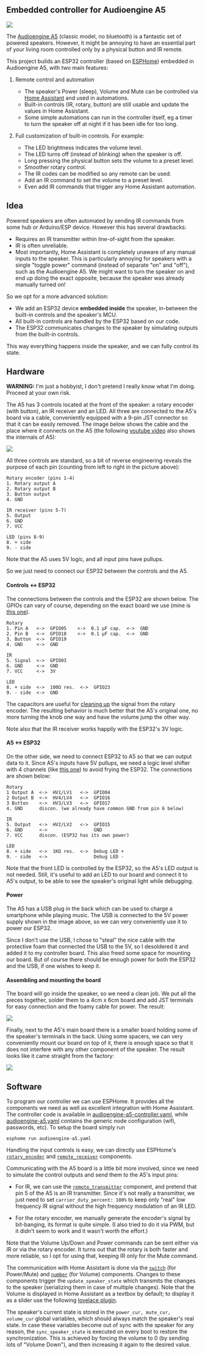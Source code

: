 ## Embedded controller for Audioengine A5

![](images/home-assistant-ui.png)

The [Audioengine
A5](https://audioengineusa.com/shop/poweredspeakers/a5-plus-classic-speakers/)
(classic model, no bluetooth) is a fantastic set of powered speakers. However,
it might be annoying to have an essential part of your living room controlled
only by a physical button and IR remote.

This project builds an ESP32 controller (based on [ESPHome](https://esphome.io/))
embedded in Audioengine A5, with two main features:

1. Remote control and automation
    - The speaker's Power (sleep), Volume and Mute can be controlled via [Home Assistant](https://home-assistant.io/) and used in automations.
    - Built-in controls (IR, rotary, button) are still usable and update the values
        in Home Assistant.
    - Some simple automations can run in the controller itself, eg a timer to
      turn the speaker off at night if it has been idle for too long.

2. Full customization of built-in controls. For example:
    - The LED brightness indicates the volume level.
    - The LED turns off (instead of blinking) when the speaker is off.
    - Long pressing the physical button sets the volume to a preset level.
    - Smoother rotary control.
    - The IR codes can be modified so any remote can be used.
    - Add an IR command to set the volume to a preset level.
    - Even add IR commands that trigger any Home Assistant
    automation.


## Idea

Powered speakers are often automated by sending IR commands from some hub
or Arduino/ESP device. However this has several drawbacks:

- Requires an IR transmitter within line-of-sight from the speaker.
- IR is often unreliable.
- Most importantly, Home Assistant is completely unaware of any manual inputs to
the speaker. This is particularly annoying for speakers with a single "toggle
power"  command (instead of separate "on" and "off"), such as the Audioengine
A5.  We might want to turn the speaker on and end up doing the exact opposite,
because the speaker was already manually turned on!

So we opt for a more advanced solution:
- We add an ESP32 device __embedded inside__ the speaker, in-between the
built-in controls and the speaker's MCU.
- All built-in controls are handled by the ESP32 based on our code.
- The ESP32 communicates changes to the speaker by simulating
    outputs from the built-in controls.

This way everything happens inside the speaker, and we can fully control
its state.

## Hardware

__WARNING:__ I'm just a hobbyist, I don't pretend I really know what I'm doing. Proceed at your own risk.

The A5 has 3 controls located at the front of the speaker: a rotary encoder (with button), an IR receiver and an LED. All three are connected to the
A5's board via a cable, conveniently equipped with a 9-pin JST connector
so that it can be easily removed.
The image below shows the cable and the place where it connects on the A5
(the following [youtube video](https://www.youtube.com/watch?v=RtI95P0j_7A)
also shows the internals of A5):

![](images/speaker-board.svg)

All three controls are standard, so a bit of reverse engineering reveals
the purpose of each pin (counting from left to right in the picture above):

```
Rotary encoder (pins 1-4)
1. Rotary output A
2. Rotary output B
3. Button output
4. GND

IR receiver (pins 5-7)
5. Output
6. GND
7. VCC

LED (pins 8-9)
8. + side
9. - side
```
Note that the A5 uses 5V logic, and all input pins have pullups.

So we just need to connect our ESP32 between the controls and the A5.


#### Controls  <->  ESP32

The connections between the controls and the ESP32 are shown below.
The GPIOs can vary of course, depending on the exact board we use
(mine is [this one](https://www.mischianti.org/wp-content/uploads/2020/11/ESP32-DOIT-DEV-KIT-v1-pinout-mischianti.png)).
```
Rotary
1. Pin A   <->  GPIO05    <->  0.1 μF cap.  <->  GND
2. Pin B   <->  GPIO18    <->  0.1 μF cap.  <->  GND
3. Button  <->  GPIO19
4. GND     <->  GND

IR
5. Signal  <->  GPIO03
6. GND     <->  GND
7. VCC     <->  3V

LED
8. + side  <->  100Ω res.  <->  GPIO23
9. - side  <->  GND
```

The capacitors are useful for [cleaning up](https://www.candrian.gr/index.php/3-pin-rotary-encoder-how-to/) the signal from the rotary
encoder. The resulting behavior is much better that the A5's original
one, no more turning the knob one way and have the volume jump the other way.

Note also that the IR receiver works happily with the ESP32's 3V logic.


#### A5 <-> ESP32

On the other side, we need to connect ESP32 to A5 so that we can output
data to it. Since A5's inputs have 5V pullups, we need a 
logic level shifter with 4 channels (like [this one](https://github.com/sparkfun/Logic_Level_Bidirectional)) to avoid frying the ESP32.
The connections are shown below:

```
Rotary
1 Output A  <->  HV1/LV1   <->  GPIO04
2 Output B  <->  HV4/LV4   <->  GPIO16
3 Button    <->  HV3/LV3   <->  GPIO17
4. GND      discon. (we already have common GND from pin 6 below)

IR
5. Output   <->  HV2/LV2   <->  GPIO15
6. GND      <->                 GND
7. VCC      discon. (ESP32 has its own power)

LED
8. + side   <->  1ΚΩ res.  <->  Debug LED +
9. - side   <->                 Debug LED -
```
Note that the front LED is controlled by the ESP32, so the A5's LED output
is not needed. Still, it's useful to add an LED to our board and connect
it to A5's output, to be able to see the speaker's original light while
debugging.


#### Power

The A5 has a USB plug in the back which can be used to charge a smartphone
while playing music. The USB is connected to the 5V power supply shown
in the image above, so we can very conveniently use it to power our ESP32.

Since I don't use the USB, I chose to "steal" the nice cable with the
protective foam that connected the USB to the 5V, so I desoldered it and
added it to my controller board. This also freed some space for
mounting our board. But of course there should be enough power for
both the ESP32 and the USB, if one wishes to keep it.


#### Assembling and mounting the board

The board will go inside the speaker, so we need a clean job.
We put all the pieces together, solder them to a 4cm x 6cm board
and add JST terminals for easy connection and the foamy cable
for power. The result:

![](images/controller.jpg)

Finally, next to the A5's main board there is a smaller board
holding some of the speaker's terminals in the back. Using some spacers,
we can very conveniently mount our board on top of it, there is
enough space so that it does not interfere with any other component
of the speaker. The result looks like it came straight from the factory:

![](images/controller-installed.jpg)



## Software

To program our controller we can use ESPHome. It provides all the components
we need as well as excellent integration with Home Assistant.
The controller code is available in
[audioengine-a5-controller.yaml](audioengine-a5-controllel.yaml), while
[audioengine-a5.yaml](audioengine-a5.yaml) contains the generic node
configuration (wifi, passwords, etc). To setup the board simply
run
```
esphome run audioengine-a5.yaml
```

Handling the input controls is easy, we can directly use ESPHome's
[`rotary_encoder`](https://esphome.io/components/sensor/rotary_encoder.html) and
[`remote_receiver`](https://esphome.io/components/remote_receiver.html)
components.

Communicating with the A5 board is a little bit more involved, since we need to
simulate the control outputs and send them to the A5's input pins:
- For IR, we can use the
[`remote_transmitter`](https://esphome.io/components/remote_transmitter.html)
component, and pretend that pin 5 of the A5 is an IR transmitter.
Since it's not really a transmitter, we just need to set
`carrier_duty_percent: 100%` to keep only "real" low frequency IR signal
without the high frequency modulation of an IR LED.

- For the rotary encoder, we manually generate the encoder's signal
by bit-banging, its format is quite simple. (I also tried to do it
via PWM, but it didn't seem to work and it wasn't worth the effort.)

Note that the Volume Up/Down and Power commands can be sent either via
IR or via the rotary encoder. It turns out that the rotary is both faster
and more reliable, so I opt for using that, keeping IR only for the Mute
command.

The communication with Home Assistant is done via the
[`switch`](https://esphome.io/components/switch/gpio.html) (for Power/Mute)
and [`number`](https://esphome.io/components/number/template.html) (for Volume)
components.
Changes to these components trigger the `update_speaker_state` which
transmits the changes to the speaker (serializing them in case of multiple changes).
Note that the Volume is displayed in Home Assistant as a textbox by default;
to display it as a slider use the following [lovelace
plugin](https://github.com/thomasloven/lovelace-slider-entity-row).

The speaker's current state is stored in the `power_cur, mute_cur, volume_cur`
global variables, which should always match the speaker's real state.
In case these variables become out of sync with the speaker for any reason,
the `sync_speaker_state` is executed on every boot to restore the synchronization.
This is achieved by forcing the volume to 0 (by sending lots of "Volume Down"),
and then increasing it again to the desired value.





